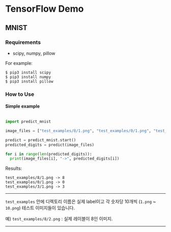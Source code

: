 # TensorFlow Demo

## MNIST

### Requirements

- scipy, numpy, pillow

For example:

```
$ pip3 install scipy
$ pip3 install numpy
$ pip3 install pillow
```

### How to Use

#### Simple example
```python

import predict_mnist

image_files = ["test_examples/8/1.png", "test_examples/0/1.png", "test_examples/3/1.png"]

predict = predict_mnist.start()
predicted_digits = predict(image_files)

for i in range(len(predicted_digits)):
  print(image_files[i], "->", predicted_digits[i])

```

Results:
```
test_examples/8/1.png -> 8
test_examples/0/1.png -> 0
test_examples/3/1.png -> 3
```

___

`test_examples` 안에 디렉토리 이름은 실제 label이고 각 숫자당 10개씩 (`1.png` ~ `10.png`) 테스트 이미지들이 있습니다.

예)
`test_examples/8/2.png` : 실제 레이블이 8인 이미지.

___
